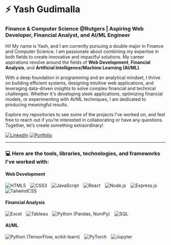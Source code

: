 # ⚡ Yash Gudimalla  
### **Finance & Computer Science @Rutgers | Aspiring Web Developer, Financial Analyst, and AI/ML Engineer**

Hi! My name is Yash, and I am currently pursuing a double major in Finance and Computer Science. I am passionate about combining my expertise in both fields to create innovative and impactful solutions. My career aspirations revolve around the fields of **Web Development**, **Financial Analysis**, and **Artificial Intelligence/Machine Learning (AI/ML)**.

With a deep foundation in programming and an analytical mindset, I thrive on building efficient systems, designing intuitive web applications, and leveraging data-driven insights to solve complex financial and technical challenges. Whether it's developing sleek applications, optimizing financial models, or experimenting with AI/ML techniques, I am dedicated to producing meaningful results.

Explore my repositories to see some of the projects I’ve worked on, and feel free to reach out if you’re interested in collaborating or have any questions. Together, let’s create something extraordinary!

[![LinkedIn](https://img.shields.io/badge/LinkedIn-Connect-blue?logo=linkedin)](https://www.linkedin.com/in/yg13) [![Portfolio](https://img.shields.io/badge/Portfolio-Visit-red?logo=google-chrome)](https://www.yashportfolio.com)

---

### 💻 Here are the tools, libraries, technologies, and frameworks I've worked with:

#### **Web Development**  
<p align="left">
  <img src="https://img.shields.io/badge/HTML5-E34F26?logo=html5&logoColor=white" alt="HTML5" style="margin-right: 10px;">
  <img src="https://img.shields.io/badge/CSS3-1572B6?logo=css3&logoColor=white" alt="CSS3" style="margin-right: 10px;">
  <img src="https://img.shields.io/badge/JavaScript-F7DF1E?logo=javascript&logoColor=black" alt="JavaScript" style="margin-right: 10px;">
  <img src="https://img.shields.io/badge/React-61DAFB?logo=react&logoColor=black" alt="React" style="margin-right: 10px;">
  <img src="https://img.shields.io/badge/Node.js-339933?logo=node.js&logoColor=white" alt="Node.js" style="margin-right: 10px;">
  <img src="https://img.shields.io/badge/Express.js-000000?logo=express&logoColor=white" alt="Express.js" style="margin-right: 10px;">
  <img src="https://img.shields.io/badge/TailwindCSS-38B2AC?logo=tailwind-css&logoColor=white" alt="TailwindCSS">
</p>

#### **Financial Analysis**  
<p align="left">
  <img src="https://img.shields.io/badge/Microsoft_Excel-217346?logo=microsoft-excel&logoColor=white" alt="Excel" style="margin-right: 10px;">
  <img src="https://img.shields.io/badge/Tableau-E97627?logo=tableau&logoColor=white" alt="Tableau" style="margin-right: 10px;">
  <img src="https://img.shields.io/badge/Python-3776AB?logo=python&logoColor=white" alt="Python (Pandas, NumPy)" style="margin-right: 10px;">
  <img src="https://img.shields.io/badge/SQL-4479A1?logo=postgresql&logoColor=white" alt="SQL">
</p>

#### **AI/ML**  
<p align="left">
  <img src="https://img.shields.io/badge/Python-3776AB?logo=python&logoColor=white" alt="Python (TensorFlow, scikit-learn)" style="margin-right: 10px;">
  <img src="https://img.shields.io/badge/PyTorch-EE4C2C?logo=pytorch&logoColor=white" alt="PyTorch" style="margin-right: 10px;">
  <img src="https://img.shields.io/badge/Jupyter-F37626?logo=jupyter&logoColor=white" alt="Jupyter" style="margin-right: 10px;">
</p>
